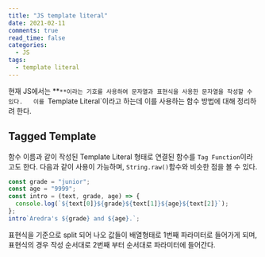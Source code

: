 ```yaml
---
title: "JS template literal"
date: 2021-02-11
comments: true
read_time: false
categories:
  - JS
tags:
  - template literal
---
```


현재 JS에서는 **`**이라는 기호를 사용하여 문자열과 표현식을 사용한 문자열을 작성할 수 있다.  
이를 `Template Literal`이라고 하는데 이를 사용하는 함수 방법에 대해 정리하려 한다.

## Tagged Template

함수 이름과 같이 작성된 Template Literal 형태로 연결된 함수를 `Tag Function`이라고도 한다.
다음과 같이 사용이 가능하며, `String.raw()`함수와 비슷한 점을 볼 수 있다.

```js
const grade = "junior";
const age = "9999";
const intro = (text, grade, age) => {
  console.log(`${text[0]}${grade}${text[1]}${age}${text[2]}`);
};
intro`Aredra's ${grade} and ${age}.`;
```

표현식을 기준으로 split 되어 나오 값들이 배열형태로 1번째 파라미터로 들어가게 되며, 표현식의 경우 작성 순서대로 2번째 부터 순서대로 파라미터에 들어간다.
